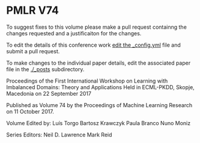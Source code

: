 # PMLR V74

To suggest fixes to this volume please make a pull request containng the changes requested and a justificaiton for the changes.

To edit the details of this conference work [edit the _config.yml](./_config.yml) file and submit a pull request.

To make changes to the individual paper details, edit the associated paper file in the [./_posts](./_posts) subdirectory.

Proceedings of the First International Workshop on Learning with Imbalanced Domains: Theory and Applications
  Held in ECML-PKDD, Skopje, Macedonia on 22 September 2017

Published as Volume 74 by the Proceedings of Machine Learning Research on 11 October 2017.

Volume Edited by:
  Luís Torgo
  Bartosz Krawczyk
  Paula Branco
  Nuno Moniz

Series Editors:
  Neil D. Lawrence
  Mark Reid
